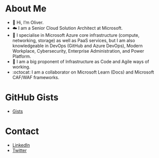# About Me
- 👋 Hi, I’m Oliver.
- ☁️ I am a Senior Cloud Solution Architect at Microsoft.
- 👀 I specialise in Microsoft Azure core infrastructure (compute, networking, storage) as well as PaaS services, but I am also knowledgeable in DevOps (GitHub and Azure DevOps), Modern Workplace, Cybersecurity, Enterprise Administration, and Power Platform. 
- 🌱 I am a big proponent of Infrastructure as Code and Agile ways of working.
- :octocat: I am a collaborator on Microsoft Learn (Docs) and Microsoft CAF/WAF frameworks.

# GitHub Gists
- [Gists](https://gist.github.com/oliverlabs)

# Contact
- [LinkedIn](https://www.linkedin.com/in/oliver-gulich/)
- [Twitter](https://twitter.com/mattsonster)


<!---
oliverlabs/oliverlabs is a ✨ special ✨ repository because its `README.md` (this file) appears on your GitHub profile.
You can click the Preview link to take a look at your changes.
--->
